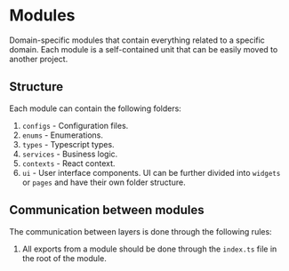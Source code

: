 # Modules

Domain-specific modules that contain everything related to a specific domain. Each module is a self-contained unit that can be easily moved to another project.

## Structure

Each module can contain the following folders:

1. `configs` - Configuration files.
2. `enums` - Enumerations.
3. `types` - Typescript types.
4. `services` - Business logic.
5. `contexts` - React context.
6. `ui` - User interface components. UI can be further divided into `widgets` or `pages` and have their own folder structure.

## Communication between modules

The communication between layers is done through the following rules:

1. All exports from a module should be done through the `index.ts` file in the root of the module.
